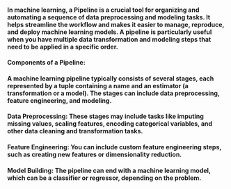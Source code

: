 #### In machine learning, a Pipeline is a crucial tool for organizing and automating a sequence of data preprocessing and modeling tasks. It helps streamline the workflow and makes it easier to manage, reproduce, and deploy machine learning models. A pipeline is particularly useful when you have multiple data transformation and modeling steps that need to be applied in a specific order.

#### Components of a Pipeline:
#### A machine learning pipeline typically consists of several stages, each represented by a tuple containing a name and an estimator (a transformation or a model). The stages can include data preprocessing, feature engineering, and modeling.

#### Data Preprocessing: These stages may include tasks like imputing missing values, scaling features, encoding categorical variables, and other data cleaning and transformation tasks.

#### Feature Engineering: You can include custom feature engineering steps, such as creating new features or dimensionality reduction.

#### Model Building: The pipeline can end with a machine learning model, which can be a classifier or regressor, depending on the problem.
